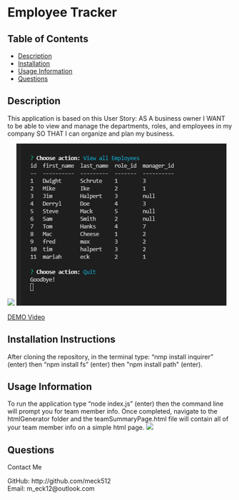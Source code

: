 # Employee Tracker
## Table of Contents
* [Description](#description)
* [Installation](#installation-instructions)
* [Usage Information](#usage-information)
* [Questions](#questions)
    
## Description
This application is based on this User Story:
AS A business owner
I WANT to be able to view and manage the departments, roles, and employees in my company SO THAT I can organize and plan my business.


<img src="assets\images\menu.PNG"/>
<img src="assets\images\screenshot.PNG"/>

[DEMO Video](https://drive.google.com/file/d/1fQsXtQ7jodWkMN1OcTC2Svj3qXy6ICts/view?usp=sharing)

## Installation Instructions
After cloning the repository, in the terminal type: “nmp install inquirer” (enter) then “npm install fs” (enter) then "npm install path" (enter).

## Usage Information
To run the application type “node index.js” (enter) then the command line will prompt you for team member info. Once completed, navigate to the htmlGenerator folder and the teamSummaryPage.html file will contain all of your team member info on a simple html page.
<img src="assets\images\questions.PNG"/>


## Questions
<p>Contact Me</p>
GitHub:
http://github.com/meck512
</br>
Email:
m_eck12@outlook.com